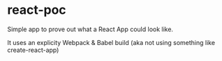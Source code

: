 # react-poc

Simple app to prove out what a React App could look like.

It uses an explicity Webpack & Babel build (aka not using something like create-react-app)
